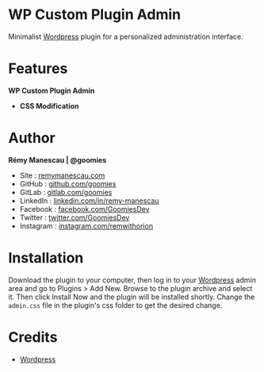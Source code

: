 # WP Custom Plugin Admin

Minimalist [Wordpress](https://wordpress.org/) plugin for a personalized administration interface.

# Features

**WP Custom Plugin Admin**

- **CSS Modification**

# Author

**Rémy Manescau | @goomies**

- Site : [remymanescau.com](https://www.remymanescau.com)
- GitHub : [github.com/goomies](https://github.com/goomies)
- GitLab : [gitlab.com/goomies](https://gitlab.com/goomies)
- LinkedIn : [linkedin.com/in/remy-manescau](https://www.linkedin.com/in/remy-manescau)
- Facebook : [facebook.com/GoomiesDev](https://www.facebook.com/GoomiesDev)
- Twitter : [twitter.com/GoomiesDev](https://twitter.com/GoomiesDev)
- Instagram : [instagram.com/remwithorion](https://www.instagram.com/remwithorion)

# Installation

Download the plugin to your computer, then log in to your [Wordpress](https://wordpress.org/) admin area and go to Plugins > Add New. Browse to the plugin archive and select it. Then click Install Now and the plugin will be installed shortly. Change the `admin.css` file in the plugin's css folder to get the desired change.

# Credits

- [Wordpress](https://wordpress.org/)
